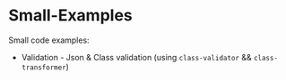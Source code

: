 # Small-Examples

Small code examples:

- Validation - Json & Class validation (using `class-validator` && `class-transformer`)
